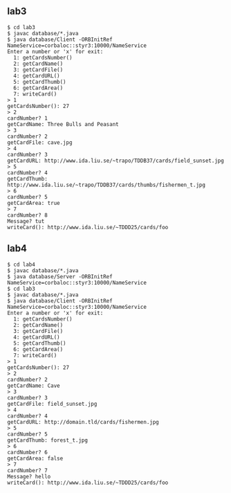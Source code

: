 lab3
----

	$ cd lab3
	$ javac database/*.java
	$ java database/Client -ORBInitRef NameService=corbaloc::styr3:10000/NameService
	Enter a number or 'x' for exit:
	  1: getCardsNumber()
	  2: getCardName()
	  3: getCardFile()
	  4: getCardURL()
	  5: getCardThumb()
	  6: getCardArea()
	  7: writeCard()
	> 1
	getCardsNumber(): 27
	> 2
	cardNumber? 1
	getCardName: Three Bulls and Peasant
	> 3
	cardNumber? 2
	getCardFile: cave.jpg
	> 4
	cardNumber? 3
	getCardURL: http://www.ida.liu.se/~trapo/TDDB37/cards/field_sunset.jpg
	> 5
	cardNumber? 4
	getCardThumb: http://www.ida.liu.se/~trapo/TDDB37/cards/thumbs/fishermen_t.jpg
	> 6
	cardNumber? 5
	getCardArea: true
	> 7
	cardNumber? 8
	Message? tut
	writeCard(): http://www.ida.liu.se/~TDDD25/cards/foo

lab4
----	
	
	$ cd lab4
	$ javac database/*.java
	$ java database/Server -ORBInitRef NameService=corbaloc::styr3:10000/NameService
	$ cd lab3
	$ javac database/*.java
	$ java database/Client -ORBInitRef NameService=corbaloc::styr3:10000/NameService
	Enter a number or 'x' for exit:
	  1: getCardsNumber()
	  2: getCardName()
	  3: getCardFile()
	  4: getCardURL()
	  5: getCardThumb()
	  6: getCardArea()
	  7: writeCard()
	> 1
	getCardsNumber(): 27
	> 2
	cardNumber? 2
	getCardName: Cave
	> 3
	cardNumber? 3
	getCardFile: field_sunset.jpg
	> 4
	cardNumber? 4
	getCardURL: http://domain.tld/cards/fishermen.jpg
	> 5
	cardNumber? 5
	getCardThumb: forest_t.jpg
	> 6
	cardNumber? 6
	getCardArea: false
	> 7
	cardNumber? 7
	Message? hello
	writeCard(): http://www.ida.liu.se/~TDDD25/cards/foo
	
